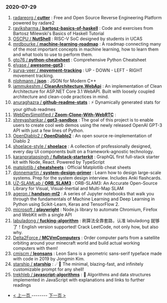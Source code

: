 ### 2020-07-29 
1. [
        radareorg /
**cutter**](https://github.com/radareorg/cutter) : Free and Open Source Reverse Engineering Platform powered by radare2
1. [
        raviksharma /
**bartosz-basics-of-haskell**](https://github.com/raviksharma/bartosz-basics-of-haskell) : Code and exercises from Bartosz Milewski's Basics of Haskell Tutorial
1. [
        OSCPU /
**NutShell**](https://github.com/OSCPU/NutShell) : RISC-V SoC designed by students in UCAS
1. [
        mrdbourke /
**machine-learning-roadmap**](https://github.com/mrdbourke/machine-learning-roadmap) : A roadmap connecting many of the most important concepts in machine learning, how to learn them and what tools to use to perform them.
1. [
        gto76 /
**python-cheatsheet**](https://github.com/gto76/python-cheatsheet) : Comprehensive Python Cheatsheet
1. [
        elyase /
**awesome-gpt3**](https://github.com/elyase/awesome-gpt3) : 
1. [
        surya-veer /
**movement-tracking**](https://github.com/surya-veer/movement-tracking) : UP - DOWN - LEFT - RIGHT movement tracking.
1. [
        nlohmann /
**json**](https://github.com/nlohmann/json) : JSON for Modern C++
1. [
        iammukeshm /
**CleanArchitecture.WebApi**](https://github.com/iammukeshm/CleanArchitecture.WebApi) : An implementation of Clean Architecture for ASP.NET Core 3.1 WebAPI. Built with loosely coupled architecture and clean-code practices in mind.
1. [
        anuraghazra /
**github-readme-stats**](https://github.com/anuraghazra/github-readme-stats) : ⚡ Dynamically generated stats for your github readmes
1. [
        WebDevSimplified /
**Zoom-Clone-With-WebRTC**](https://github.com/WebDevSimplified/Zoom-Clone-With-WebRTC) : 
1. [
        shreyashankar /
**gpt3-sandbox**](https://github.com/shreyashankar/gpt3-sandbox) : The goal of this project is to enable users to create cool web demos using the newly released OpenAI GPT-3 API with just a few lines of Python.
1. [
        OpenDiablo2 /
**OpenDiablo2**](https://github.com/OpenDiablo2/OpenDiablo2) : An open source re-implementation of Diablo 2
1. [
        shoelace-style /
**shoelace**](https://github.com/shoelace-style/shoelace) : A collection of professionally designed, every day UI components built on a framework-agnostic technology.
1. [
        karanpratapsingh /
**fullstack-starterkit**](https://github.com/karanpratapsingh/fullstack-starterkit) : GraphQL first full-stack starter kit with Node, React. Powered by TypeScript
1. [
        matplotlib /
**cheatsheets**](https://github.com/matplotlib/cheatsheets) : Official Matplotlib cheat sheets
1. [
        donnemartin /
**system-design-primer**](https://github.com/donnemartin/system-design-primer) : Learn how to design large-scale systems. Prep for the system design interview. Includes Anki flashcards.
1. [
        UZ-SLAMLab /
**ORB_SLAM3**](https://github.com/UZ-SLAMLab/ORB_SLAM3) : ORB-SLAM3: An Accurate Open-Source Library for Visual, Visual-Inertial and Multi-Map SLAM
1. [
        ageron /
**handson-ml2**](https://github.com/ageron/handson-ml2) : A series of Jupyter notebooks that walk you through the fundamentals of Machine Learning and Deep Learning in Python using Scikit-Learn, Keras and TensorFlow 2.
1. [
        microsoft /
**playwright**](https://github.com/microsoft/playwright) : Node.js library to automate Chromium, Firefox and WebKit with a single API
1. [
        labuladong /
**fucking-algorithm**](https://github.com/labuladong/fucking-algorithm) : 刷算法全靠套路，认准 labuladong 就够了！English version supported! Crack LeetCode, not only how, but also why.
1. [
        Delta2Force /
**MCVmComputers**](https://github.com/Delta2Force/MCVmComputers) : Order computer parts from a satellite orbiting around your minecraft world and build actual working computers with them!
1. [
        cmiscm /
**leonsans**](https://github.com/cmiscm/leonsans) : Leon Sans is a geometric sans-serif typeface made with code in 2019 by Jongmin Kim.
1. [
        starship /
**starship**](https://github.com/starship/starship) : ☄🌌️ The minimal, blazing-fast, and infinitely customizable prompt for any shell!
1. [
        trekhleb /
**javascript-algorithms**](https://github.com/trekhleb/javascript-algorithms) : 📝 Algorithms and data structures implemented in JavaScript with explanations and links to further readings 

- [ < 上一页 ](https://github.com/able8/github-trending-daily-record/blob/master/2020-07-28.md) -------- [ 下一页 > ](https://github.com/able8/github-trending-daily-record/blob/master/2020-07-30.md)